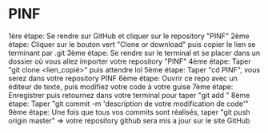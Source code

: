 # PINF

1ère étape: Se rendre sur GitHub et cliquer sur le repository "PINF"
2ème étape: Cliquer sur le bouton vert "Clone or download" puis copier le lien se terminant par .git
3ème étape: Se rendre sur le terminal et se placer dans un dossier où vous allez importer votre repository "PINF"
4ème étape: Taper "git clone <lien_copié>" puis attendre lol
5ème étape: Taper "cd PINF", vous serez dans votre repository PINF
6ème étape: Ouvrir ce repo avec un éditeur de texte, puis modifiez votre code à votre guise
7ème étape: Enregistrer puis retournez dans votre terminal pour taper "git add <nomDuFichierAjoute>"
8ème étape: Taper "git commit -m 'description de votre modification de code'"
9ème étape: Une fois que tous vos commits sont réalisés, taper "git push origin master"
=> votre repository github sera mis a jour sur le site GitHub 
